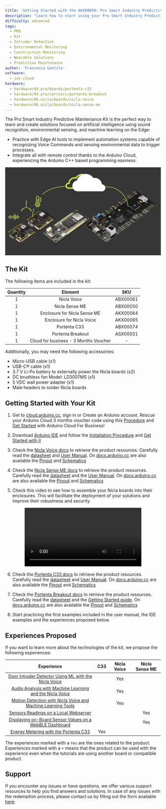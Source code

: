 ```yaml
---
title: 'Getting Started with the AKX00059: Pro Smart Industry Predictive Maintenance Kit'
description: "Learn how to start using your Pro Smart Industry Predictive Maintenance Kit"
difficulty: advanced
tags:
  - PRO
  - Kit
  - Intruder Detection
  - Environmental Monitoring
  - Construction Monitoring
  - Wearable Solutions
  - Predictive Maintenance
author: 'Francesca Gentile'
software:
  - iot-cloud
hardware:
  - hardware/04.pro/boards/portenta-c33
  - hardware/04.pro/carriers/portenta-breakout
  - hardware/06.nicla/boards/nicla-voice
  - hardware/06.nicla/boards/nicla-sense-me
---
```


The Pro Smart Industry Predictive Maintenance Kit is the perfect way to learn and create solutions focused on artificial intelligence using sound recognition, environmental sensing, and machine learning on the Edge:

- Practice with Edge AI tools to implement automation systems capable of recognizing Voice Commands and sensing environmental data to trigger processes.
- Integrate all with remote control thanks to the Arduino Cloud, experiencing the Arduino C++ based programming easiness.

![Pro Smart Industry Predictive Maintenance Kit Main Features](assets/monitoring-thumb.png)

## The Kit

The following items are included in the kit:

| Quantity |                Element                |   SKU    |
|:--------:|:-------------------------------------:|:--------:|
|    1     |              Nicla Voice              | ABX00061 |
|    1     |            Nicla Sense ME             | ABX00050 |
|    1     |     Enclosure for Nicla Sense ME      | AKX00064 |
|    1     |       Enclosure for Nicla Voice       | AKX00065 |
|    1     |             Portenta C33              | ABX00074 |
|    1     |           Portenta Breakout           | ASX00031 |
|    1     | Cloud for business - 3 Months Voucher |    -     |

Additionally, you may need the following accessories:

* Micro-USB cable (x1)
* USB-C® cable (x1)
* 3.7 V Li-Po battery to externally power the Nicla boards (x2)
* DC brushless fan Model: LD3007MS (x1)
* 5 VDC wall power adapter (x1)
* Male headers to solder Nicla boards

## Getting Started with Your Kit

1. Get to [cloud.arduino.cc](https://cloud.arduino.cc/), sign in or Create an Arduino account. Rescue your Arduino Cloud 3 months voucher code using this [Procedure](https://docs.arduino.cc/tutorials/generic/cloud-business-voucher-redeem) and [Get Started](https://docs.arduino.cc/arduino-cloud/getting-started/arduino-cloud-for-business) with Arduino Cloud For Business!

2. Download [Arduino IDE](https://www.arduino.cc/en/software#future-version-of-the-arduino-ide) and follow the [Installation Procedure](https://docs.arduino.cc/software/ide-v2/tutorials/getting-started/ide-v2-downloading-and-installing) and [Get Started with it](https://docs.arduino.cc/software/ide-v2/tutorials/getting-started-ide-v2)

3. Check the [Nicla Voice docs](https://docs.arduino.cc/hardware/nicla-voice) to retrieve the product resources. Carefully read the [datasheet](https://docs.arduino.cc/resources/datasheets/ABX00061-datasheet.pdf) and [User Manual](https://docs.arduino.cc/tutorials/nicla-voice/user-manual). On [docs.arduino.cc](http://docs.arduino.cc/) are also available the [Pinout](https://docs.arduino.cc/resources/pinouts/ABX00061-full-pinout.pdf) and [Schematics](https://docs.arduino.cc/resources/schematics/ABX00061-schematics.pdf)

4. Check the [Nicla Sense ME docs](https://docs.arduino.cc/hardware/nicla-sense-me) to retrieve the product resources. Carefully read the [datasheet](https://docs.arduino.cc/resources/datasheets/ABX00050-datasheet.pdf) and the [User Manual](https://docs.arduino.cc/tutorials/nicla-sense-me/user-manual). On [docs.arduino.cc](http://docs.arduino.cc/) are also available the [Pinout](https://docs.arduino.cc/resources/pinouts/ABX00050-full-pinout.pdf) and [Schematics](https://docs.arduino.cc/resources/schematics/ABX00050-schematics.pdf)

5. Check this video to see how to assemble your Nicla boards into their enclosures. This will facilitate the deployment of your solutions and improve their robustness and security.
  <div style="text-align: center;">
    <video width="75%" controls="true">
    <source src="assets/sense-voice.mp4" type="video/mp4"/>
    </video>
  </div>

6. Check the [Portenta C33 docs](https://docs.arduino.cc/hardware/portenta-c33) to retrieve the product resources. Carefully read the [datasheet](https://docs.arduino.cc/resources/datasheets/ABX00074-datasheet.pdf) and [User Manual](https://docs.arduino.cc/tutorials/portenta-c33/user-manual). On [docs.arduino.cc](http://docs.arduino.cc/) are also available the [Pinout](https://docs.arduino.cc/resources/pinouts/ABX00074-full-pinout.pdf) and [Schematics](https://docs.arduino.cc/resources/schematics/ABX00074-schematics.pdf)

7. Check the [Portenta Breakout docs](https://docs.arduino.cc/hardware/portenta-breakout) to retrieve the product resources. Carefully read the [datasheet](https://docs.arduino.cc/resources/datasheets/ASX00031-datasheet.pdf) and the [Getting Started guide](https://docs.arduino.cc/tutorials/portenta-breakout/getting-started). On [docs.arduino.cc](http://docs.arduino.cc/) are also available the [Pinout](https://docs.arduino.cc/resources/pinouts/ASX00031-full-pinout.pdf) and [Schematics](https://docs.arduino.cc/resources/schematics/ASX00031-schematics.pdf)

8. Start practicing the first examples included in the user manual, the IDE examples and the experiences proposed below.

## Experiences Proposed

If you want to learn more about the technologies of the kit, we propose the following experiences:

|                                                            Experience                                                             | C33 | Nicla Voice | Nicla Sense ME |
|:---------------------------------------------------------------------------------------------------------------------------------:|:---:|:-----------:|:--------------:|
|    [Door Intruder Detector Using ML with the Nicla Voice](https://docs.arduino.cc/tutorials/nicla-voice/ei-intruder-detector)     |     |     Yes     |                |
|   [Audio Analysis with Machine Learning and the Nicla Voice](https://docs.arduino.cc/tutorials/nicla-voice/getting-started-ml)    |     |     Yes     |                |
| [Motion Detection with Nicla Voice and Machine Learning Tools](https://docs.arduino.cc/tutorials/nicla-voice/motion-detection-ml) |     |     Yes     |                |
|                [Sensors Readings on a Local Webserver](https://docs.arduino.cc/tutorials/nicla-sense-me/cli-tool)                 |     |             |      Yes       |
|   [Displaying on-Board Sensor Values on a WebBLE Dashboard](https://docs.arduino.cc/tutorials/nicla-sense-me/web-ble-dashboard)   |     |             |      Yes       |
|       [Energy Metering with the Portenta C33](https://docs.arduino.cc/tutorials/portenta-c33/energy-meter-application-note)       | Yes |             |                |


The experiences marked with a `Yes` are the ones related to the product. Experiences marked with a `+` means that the product can be used with the experience even when the tutorials are using another board or compatible product.


## Support

If you encounter any issues or have questions, we offer various support resources to help you find answers and solutions. In case of any issues with the redemption process, please contact us by filling out the form available [here](https://www.arduino.cc/en/contact-us/).